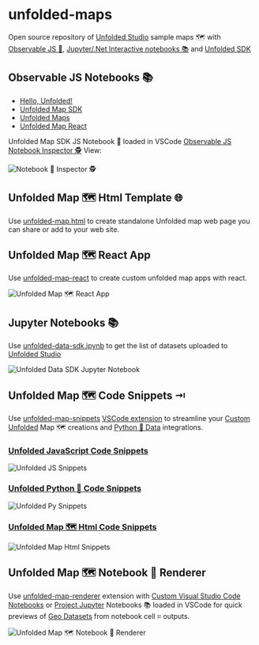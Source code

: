 # unfolded-maps

Open source repository of [Unfolded Studio](https://studio.unfolded.ai) sample maps 🗺️ with [Observable JS 📓](https://observablehq.com/collection/@randomfractals/unfolded), [Jupyter/.Net Interactive notebooks 📚](https://code.visualstudio.com/updates/v1_53#_notebooks) and [Unfolded SDK](https://docs.unfolded.ai/)


## Observable JS Notebooks 📚

- [Hello, Unfolded!](https://observablehq.com/@randomfractals/hello-unfolded)
- [Unfolded Map SDK](https://observablehq.com/@randomfractals/unfolded-map-sdk)
- [Unfolded Maps](https://observablehq.com/@randomfractals/unfolded-maps)
- [Unfolded Map React](https://observablehq.com/@randomfractals/unfolded-map-react)

Unfolded Map SDK JS Notebook 📓 loaded in VSCode [Observable JS Notebook Inspector 🕵️](https://marketplace.visualstudio.com/items?itemName=RandomFractalsInc.js-notebook-inspector) View:

![Notebook 📓 Inspector 🕵️](https://github.com/RandomFractals/unfolded-maps/blob/main/docs/images/unfolded-map-sdk-nb-view.png?raw=true
 "JS Notebook 📓 Inspector 🕵️ Unfolded Map SDK View")

## Unfolded Map 🗺️ Html Template 🌐

Use [unfolded-map.html](https://github.com/RandomFractals/unfolded-maps/blob/main/templates/unfolded-map.html) to create standalone Unfolded map web page you can share or add to your web site.

## Unfolded Map 🗺️ React App

Use [unfolded-map-react](https://github.com/RandomFractals/unfolded-map-react) to create custom unfolded map apps with react.

![Unfolded Map 🗺️ React App](https://github.com/RandomFractals/unfolded-map-react/blob/main/docs/images/unfolded-map-react.png?raw=true
 "Unfolded Map 🗺 React App")

## Jupyter Notebooks 📚

Use [unfolded-data-sdk.ipynb](https://github.com/RandomFractals/unfolded-maps/blob/main/notebooks/jupyter/unfolded-data-sdk.ipynb) to get the list of datasets uploaded to [Unfolded Studio](https://studio.unfolded.ai/home/datasets)

![Unfolded Data SDK Jupyter Notebook](https://github.com/RandomFractals/unfolded-maps/blob/main/docs/images/unfolded-data-sdk-py-notebook.png?raw=true
 "Unfolded Data SDK Jupyter Notebook")

## Unfolded Map 🗺️ Code Snippets ⇥

Use [unfolded-map-snippets](https://github.com/RandomFractals/unfolded-map-snippets) [VSCode extension](https://marketplace.visualstudio.com/items?itemName=RandomFractalsInc.unfolded-snippets) to streamline your [Custom Unfolded](https://docs.unfolded.ai/api) Map 🗺️ creations and [Python 🐍 Data](https://docs.unfolded.ai/data-sdk/api/list-datasets) integrations.

### [Unfolded JavaScript Code Snippets](https://github.com/RandomFractals/unfolded-map-snippets/blob/main/README.md#unfolded-javascript-snippets)

![Unfolded JS Snippets](https://raw.githubusercontent.com/RandomFractals/unfolded-maps/main/docs/images/unfolded-map-snippets.png)

### [Unfolded Python 🐍 Code Snippets](https://github.com/RandomFractals/unfolded-map-snippets/blob/main/README.md#unfolded-python-snippets)

![Unfolded Py Snippets](https://raw.githubusercontent.com/RandomFractals/unfolded-maps/main/docs/images/unfolded-map-py-snippets.png)

### [Unfolded Map 🗺️ Html Code Snippets](https://github.com/RandomFractals/unfolded-map-snippets/blob/main/README.md#unfolded-html-snippets)

![Unfolded Map Html Snippets](https://raw.githubusercontent.com/RandomFractals/unfolded-maps/main/docs/images/unfolded-map-html-snippets.png)

## Unfolded Map 🗺️ Notebook 📓 Renderer

Use [unfolded-map-renderer](https://github.com/RandomFractals/unfolded-map-renderer) extension with [Custom Visual Studio Code Notebooks](https://code.visualstudio.com/blogs/2021/11/08/custom-notebooks) or [Project Jupyter](https://jupyter.org) Notebooks 📚 loaded in VSCode for quick previews of [Geo Datasets](https://github.com/RandomFractals/unfolded-map-renderer/blob/main/README.md#supported-data-formats) from notebook cell ⌗ outputs.

![Unfolded  Map 🗺️ Notebook 📓 Renderer](https://github.com/RandomFractals/unfolded-maps/blob/main/docs/images/unfolded-map-notebook-renderer.png?raw=true
 "Unfolded  Map 🗺️ Notebook 📓 Renderer")
